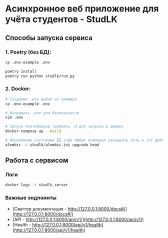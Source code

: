 # Aсинхронное веб приложение для учёта студентов - StudLK

## Способы запуска сервиса

### 1. Poetry (без БД): 
```sh
cp .env.example .env

poetry install
poetry run python studlk/run.py
```

### 2. Docker: 
```sh
# Создание .env файла из примера
cp .env.example .env

# Исправить .env для безопасности 
vim .env

# Запуск контейнеров (добвить -d для запуска в демон)
docker-compose up --build 

# Обновление состояние БД (при любых командах указывать путь к ini файлу из-за местоположения .env)
alembic -c studlk/alembic.ini upgrade head
```

## Работа с сервисом

### Логи
```sh
docker logs -t studlk_server
```

### Важные эндпоинты
- [Сваггер документация - http://127.0.0.1:8000/docs#/](http://127.0.0.1:8000/docs#/)
- [API - http://127.0.0.1:8000/api/v1/](http://127.0.0.1:8000/api/v1/)
- [Health - http://127.0.0.1:8000/api/v1/health](http://127.0.0.1:8000/api/v1/health)
